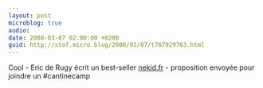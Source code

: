 ```yaml
---
layout: post
microblog: true
audio: 
date: 2008-03-07 02:00:00 +0200
guid: http://xtof.micro.blog/2008/03/07/t767929763.html
---
```

Cool - Eric de Rugy écrit un best-seller [nekid.fr](http://nekid.fr/?p=241) - proposition envoyée pour joindre un #cantinecamp
